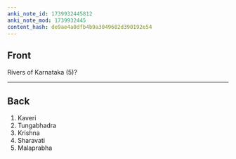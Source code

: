 ```yaml
---
anki_note_id: 1739932445812
anki_note_mod: 1739932445
content_hash: de9ae4a0dfb4b9a3049682d390192e54
---
```


## Front

Rivers of Karnataka (5)?

<hr/>

## Back

1. Kaveri  
2. Tungabhadra  
3. Krishna  
4. Sharavati  
5. Malaprabha